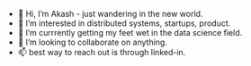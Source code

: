 - 👋 Hi, I’m Akash - just wandering in the new world.
- 👀 I’m interested in distributed systems, startups, product.
- 🌱 I’m currrently getting my feet wet in the data science field.
- 💞️ I’m looking to collaborate on anything. 
- 📫 best way to reach out is through linked-in.

<!---
rbakash/rbakash is a ✨ special ✨ repository because its `README.md` (this file) appears on your GitHub profile.
You can click the Preview link to take a look at your changes.
--->
